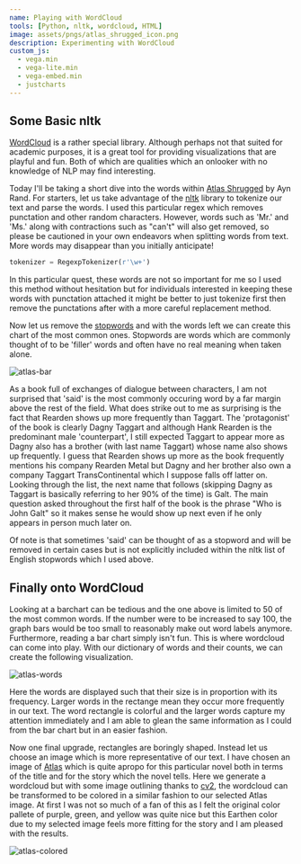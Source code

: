 ```yaml
---
name: Playing with WordCloud
tools: [Python, nltk, wordcloud, HTML]
image: assets/pngs/atlas_shrugged_icon.png
description: Experimenting with WordCloud
custom_js:
  - vega.min
  - vega-lite.min
  - vega-embed.min
  - justcharts
---
```


## Some Basic nltk

[WordCloud](https://amueller.github.io/word_cloud/index.html) is a rather special library. Although perhaps not that suited for academic purposes, it is a great tool for providing visualizations that are playful and fun. Both of which are qualities which an onlooker with no knowledge of NLP may find interesting. 

Today I'll be taking a short dive into the words within [Atlas Shrugged](https://aynrand.org/novels/atlas-shrugged/) by Ayn Rand. For starters, let us take advantage of the [nltk](https://www.nltk.org/) library to tokenize our text and parse the words. I used this particular regex which removes punctation and other random characters. However, words such as 'Mr.' and 'Ms.' along with contractions such as "can't" will also get removed, so please be cautioned in your own endeavors when splitting words from text. More words may disappear than you initially anticipate!

```python
tokenizer = RegexpTokenizer(r'\w+')
```
In this particular quest, these words are not so important for me so I used this method without hesitation but for individuals interested in keeping these words with punctation attached it might be better to just tokenize first then remove the punctations after with a more careful replacement method.

Now let us remove the [stopwords](https://www.nltk.org/search.html?q=stopwords) and with the words left we can create this chart of the most common ones. Stopwords are words which are commonly thought of to be 'filler' words and often have no real meaning when taken alone.

![atlas-bar](https://raw.githubusercontent.com/drinkingtea2223/drinkingtea2223.github.io/main/assets/pngs/atlas_shrugged_barchart.png)

As a book full of exchanges of dialogue between characters, I am not surprised that 'said' is the most commonly occuring word by a far margin above the rest of the field. What does strike out to me as surprising is the fact that Rearden shows up more frequently than Taggart. The 'protagonist' of the book is clearly Dagny Taggart and although Hank Rearden is the predominant male 'counterpart', I still expected Taggart to appear more as Dagny also has a brother (with last name Taggart) whose name also shows up frequently. I guess that Rearden shows up more as the book frequently mentions his company Rearden Metal but Dagny and her brother also own a company Taggart TransContinental which I suppose falls off latter on. Looking through the list, the next name that follows (skipping Dagny as Taggart is basically referring to her 90% of the time) is Galt. The main question asked throughout the first half of the book is the phrase "Who is John Galt" so it makes sense he would show up next even if he only appears in person much later on. 

Of note is that sometimes 'said' can be thought of as a stopword and will be removed in certain cases but is not explicitly included within the nltk list of English stopwords which I used above.


## Finally onto WordCloud
Looking at a barchart can be tedious and the one above is limited to 50 of the most common words. If the number were to be increased to say 100, the graph bars would be too small to reasonably make out word labels anymore. Furthermore, reading a bar chart simply isn't fun. This is where wordcloud can come into play. With our dictionary of words and their counts, we can create the following visualization.

![atlas-words](https://raw.githubusercontent.com/drinkingtea2223/drinkingtea2223.github.io/main/assets/pngs/atlas_shrugged_wordrect.png)

Here the words are displayed such that their size is in proportion with its frequency. Larger words in the rectange mean they occur more frequently in our text. The word rectangle is colorful and the larger words capture my attention immediately and I am able to glean the same information as I could from the bar chart but in an easier fashion.


Now one final upgrade, rectangles are boringly shaped. Instead let us choose an image which is more representative of our text. I have chosen an image of [Atlas](https://wallpaperaccess.com/full/6875296.jpg) which is quite apropo for this particular novel both in terms of the title and for the story which the novel tells. Here we generate a wordcloud but with some image outlining thanks to [cv2](https://opencv.org/), the wordcloud can be transformed to be colored in a similar fashion to our selected Atlas image. At first I was not so much of a fan of this as I felt the original color pallete of purple, green, and yellow was quite nice but this Earthen color due to my selected image feels more fitting for the story and I am pleased with the results.

![atlas-colored](https://raw.githubusercontent.com/drinkingtea2223/drinkingtea2223.github.io/main/assets/pngs/atlas_shrugged_coloredimg.png)